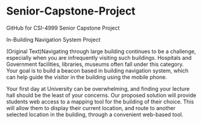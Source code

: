 # Senior-Capstone-Project
GitHub for CSI-4999 Senior Capstone Project

In-Building Navigation System Project

(Original Text)Navigating through large building continues to be a challenge, especially when you are infrequently visiting such buildings. Hospitals and Government facilities, libraries, museums often fall under this category. Your goal is to build a beacon based in building navigation system, which can help guide the visitor in the building using the mobile phone.

Your first day at University can be overwhelming, and finding your lecture hall should be the least of your concerns. Our proposed solution will provide students web access to a mapping tool for the building of their choice. This will allow them to display their current location, and route to another selected location in the building, through a convenient web-based tool.
